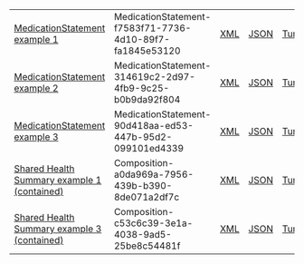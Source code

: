 <table class="list">
            <tr>
                <td><a href="MedicationStatement-f7583f71-7736-4d10-89f7-fa1845e53120.html">MedicationStatement example 1</a></td>
                <td>MedicationStatement-f7583f71-7736-4d10-89f7-fa1845e53120</td>
                <td><a href="MedicationStatement-f7583f71-7736-4d10-89f7-fa1845e53120.xml.html">XML</a></td>
                <td><a href="MedicationStatement-f7583f71-7736-4d10-89f7-fa1845e53120.json.html">JSON</a></td>
                <td><a href="MedicationStatement-f7583f71-7736-4d10-89f7-fa1845e53120.ttl.html">Turtle</a></td>
                <td></td>
            </tr>
            <tr>
                <td><a href="MedicationStatement-314619c2-2d97-4fb9-9c25-b0b9da92f804.html">MedicationStatement example 2</a></td>
                <td>MedicationStatement-314619c2-2d97-4fb9-9c25-b0b9da92f804</td>
                <td><a href="MedicationStatement-314619c2-2d97-4fb9-9c25-b0b9da92f804.xml.html">XML</a></td>
                <td><a href="MedicationStatement-314619c2-2d97-4fb9-9c25-b0b9da92f804.json.html">JSON</a></td>
                <td><a href="MedicationStatement-314619c2-2d97-4fb9-9c25-b0b9da92f804.ttl.html">Turtle</a></td>
                <td></td>
            </tr>
            <tr>
                <td><a href="MedicationStatement-90d418aa-ed53-447b-95d2-099101ed4339.html">MedicationStatement example 3</a></td>
                <td>MedicationStatement-90d418aa-ed53-447b-95d2-099101ed4339</td>
                <td><a href="MedicationStatement-90d418aa-ed53-447b-95d2-099101ed4339.xml.html">XML</a></td>
                <td><a href="MedicationStatement-90d418aa-ed53-447b-95d2-099101ed4339.json.html">JSON</a></td>
                <td><a href="MedicationStatement-90d418aa-ed53-447b-95d2-099101ed4339.ttl.html">Turtle</a></td>
                <td></td>
            </tr>
            <tr>
                <td><a href="Composition-a0da969a-7956-439b-b390-8de071a2df7c.html">Shared Health Summary example 1 (contained)</a></td>
                <td>Composition-a0da969a-7956-439b-b390-8de071a2df7c</td>
                <td><a href="Composition-a0da969a-7956-439b-b390-8de071a2df7c.xml.html">XML</a></td>
                <td><a href="Composition-a0da969a-7956-439b-b390-8de071a2df7c.json.html">JSON</a></td>
                <td><a href="Composition-a0da969a-7956-439b-b390-8de071a2df7c.ttl.html">Turtle</a></td>
                <td></td>
            </tr>
            <tr>
                <td><a href="Composition-c53c6c39-3e1a-4038-9ad5-25be8c54481f.html">Shared Health Summary example 3 (contained)</a></td>
                <td>Composition-c53c6c39-3e1a-4038-9ad5-25be8c54481f</td>
                <td><a href="Composition-c53c6c39-3e1a-4038-9ad5-25be8c54481f.xml.html">XML</a></td>
                <td><a href="Composition-c53c6c39-3e1a-4038-9ad5-25be8c54481f.json.html">JSON</a></td>
                <td><a href="Composition-c53c6c39-3e1a-4038-9ad5-25be8c54481f.ttl.html">Turtle</a></td>
                <td></td>
            </tr>
  </table>